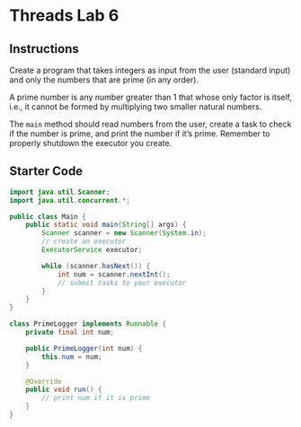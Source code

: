 # Threads Lab 6

## Instructions

Create a program that takes integers as input from the user (standard input) and
only the numbers that are prime (in any order).

A prime number is any number greater than 1 that whose only factor is itself,
i.e., it cannot be formed by multiplying two smaller natural numbers.

The `main` method should read numbers from the user, create a task to check if
the number is prime, and print the number if it’s prime. Remember to properly
shutdown the executor you create.

## Starter Code

```java
import java.util.Scanner;
import java.util.concurrent.*;

public class Main {
    public static void main(String[] args) {
        Scanner scanner = new Scanner(System.in);
        // create an executor
        ExecutorService executor; 

        while (scanner.hasNext()) {
            int num = scanner.nextInt();
            // submit tasks to your executor
        }
    }
}

class PrimeLogger implements Runnable {
    private final int num;

    public PrimeLogger(int num) {
        this.num = num;
    }

    @Override
    public void run() {
        // print num if it is prime
    }
}
```
